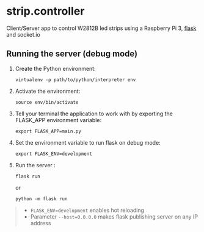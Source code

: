 # strip.controller

Client/Server app to control W2812B led strips using a Raspberry Pi 3, [flask](https://flask.palletsprojects.com/en/1.1.x/) and socket.io

## Running the server (debug mode)

1. Create the Python environment:
 
    `virtualenv -p path/to/python/interpreter env`
2. Activate the environment: 

    `source env/bin/activate`
3. Tell your terminal the application to work with by exporting the FLASK_APP environment variable: 

    `export FLASK_APP=main.py`
4. Set the environment variable to run flask on debug mode:

   `export FLASK_ENV=development`
5. Run the server : 
    
    `flask run`
    
    or 
    
    `python -m flask run`

> - `FLASK_ENV=development` enables hot reloading 
> - Parameter `--host=0.0.0.0` makes flask publishing server on any IP address
